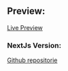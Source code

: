 ## Preview:
[Live Preview](https://jaberamin9.github.io/Product---Detail/)

### NextJs Version:
[Github repositorie](https://github.com/jaberamin9/nextjs-Product-Detail)

